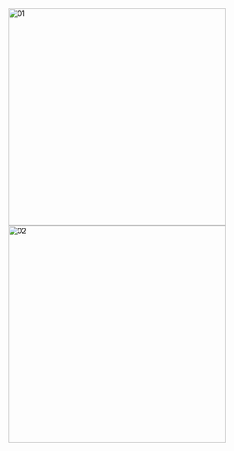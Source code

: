 <img width="434" alt="01" src="https://user-images.githubusercontent.com/49156359/120066566-fb620880-c098-11eb-84da-a1edf276990d.png">
<img width="434" alt="02" src="https://user-images.githubusercontent.com/49156359/120066572-0026bc80-c099-11eb-8c19-56728442ee28.png">
